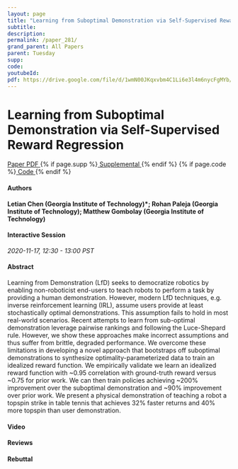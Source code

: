 ```yaml
---
layout: page
title: "Learning from Suboptimal Demonstration via Self-Supervised Reward Regression"
subtitle: 
description:
permalink: /paper_281/
grand_parent: All Papers
parent: Tuesday
supp: 
code: 
youtubeId: 
pdf: https://drive.google.com/file/d/1wmN00JKqxvbm4C1Li6e3l4m6nycFgMYb/view
---
```


# Learning from Suboptimal Demonstration via Self-Supervised Reward Regression

<a href="https://drive.google.com/file/d/1wmN00JKqxvbm4C1Li6e3l4m6nycFgMYb/view" target="_blank" rel="noopener noreferrer" class="btn btn-blue"><i class="fa fa-file-text-o" aria-hidden="true"></i> Paper PDF </a> {% if page.supp %}<a href="" target="_blank" rel="noopener noreferrer" class="btn btn-green"><i class="fa fa-file-text-o" aria-hidden="true"></i> Supplemental </a>{% endif %} {% if page.code %}<a href="" target="_blank" rel="noopener noreferrer" class="btn btn-green"><i class="fa fa-github" aria-hidden="true"></i> Code </a>{% endif %} 

#### Authors
**Letian Chen (Georgia Institute of Technology)*; Rohan Paleja (Georgia Institute of Technology); Matthew Gombolay (Georgia Institute of Technology)**

#### Interactive Session
*2020-11-17, 12:30 - 13:00 PST*

#### Abstract
Learning from Demonstration (LfD) seeks to democratize robotics by enabling non-roboticist end-users to teach robots to perform a task by providing a human demonstration. However, modern LfD techniques, e.g. inverse reinforcement learning (IRL), assume users provide at least stochastically optimal demonstrations. This assumption fails to hold in most real-world scenarios. Recent attempts to learn from sub-optimal demonstration leverage pairwise rankings and following the Luce-Shepard rule. However, we show these approaches make incorrect assumptions and thus suffer from brittle, degraded performance. We overcome these limitations in developing a novel approach that bootstraps off suboptimal demonstrations to synthesize optimality-parameterized data to train an idealized reward function. We empirically validate we learn an idealized reward function with ~0.95 correlation with ground-truth reward versus  ~0.75 for prior work. We can then train policies achieving ~200% improvement over the suboptimal demonstration and ~90% improvement over prior work. We present a physical demonstration of teaching a robot a topspin strike in table tennis that achieves 32% faster returns and 40% more topspin than user demonstration.

#### Video 

#### Reviews

#### Rebuttal

